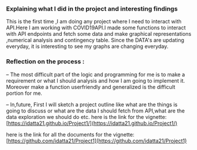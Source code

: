 ### Explaining what I did in the project and interesting findings
 This is the first time ,I am doing any project where I need to interact with API.Here I am working with COVID19API.I made some functions
 to interact with API endpoints and fetch some data and make graphical representations ,numerical analysis and contingency table.
 Since the DATA's are updating everyday, it is interesting to see my graphs are changing everyday.
### Reflection on the process  :
 – The most difficult part of the logic and programming for me is to make a requirement or what I should analysis and how I am going to implement it.
 Moreover make a function userfriendly and generalized is the difficult portion for me. 
 
 – In,future, First I will sketch a project outline like what are the things is going to discuss or what are the data I should fetch from API,what are the data
 exploration we should do etc.
here is the link for the vignette: [https://idatta21.github.io/Project1/](https://idatta21.github.io/Project1/)

here is the link for all the documents for the vignette: [https://github.com/idatta21/Project1](https://github.com/idatta21/Project1)

